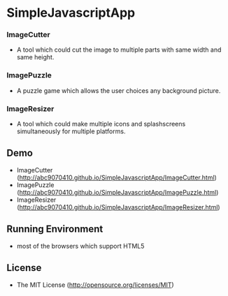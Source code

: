 # SimpleJavascriptApp

### ImageCutter 
- A tool which could cut the image to multiple parts with same width and same height.

### ImagePuzzle
- A puzzle game which allows the user choices any background picture.

### ImageResizer
- A tool which could make multiple icons and splashscreens simultaneously for multiple platforms.

## Demo

- ImageCutter (http://abc9070410.github.io/SimpleJavascriptApp/ImageCutter.html)
- ImagePuzzle (http://abc9070410.github.io/SimpleJavascriptApp/ImagePuzzle.html)
- ImageResizer (http://abc9070410.github.io/SimpleJavascriptApp/ImageResizer.html)


## Running Environment

- most of the browsers which support HTML5 

## License

- The MIT License (http://opensource.org/licenses/MIT)
